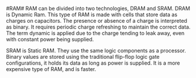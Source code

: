#RAM#
RAM can be divided into two technologies, DRAM and SRAM. DRAM is Dynamic Ram.
This type of RAM is made with cells that store data as charges on capacitors.
The presence or absence of a charge is interpreted as binary. It requires
periodic charge refreshing to maintain the correct data. The term dynamic is
applied due to the charge tending to leak away, even with constant power being
supplied.

SRAM is Static RAM. They use the same logic components as a processor. Binary
values are stored using the traditional flip-flop logic gate configurations, it
holds its data as long as power is supplied. It is a more expensive type of RAM,
and is faster.
